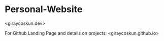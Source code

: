 # Personal-Website

<giraycoskun.dev>

For Github Landing Page and details on projects: <giraycoskun.github.io>



